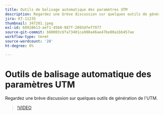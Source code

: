 ```yaml
---
title: Outils de balisage automatique des paramètres UTM
description: Regardez une brève discussion sur quelques outils de génération de l'UTM.
jira: KT-11235
thumbnail: 347201.jpeg
exl-id: 68928613-aef1-4560-987f-2093dfef7977
source-git-commit: b60003c6fa73401ca980a46ae47be00a1bb457ae
workflow-type: tm+mt
source-wordcount: '28'
ht-degree: 0%

---
```


# Outils de balisage automatique des paramètres UTM

Regardez une brève discussion sur quelques outils de génération de l&#39;UTM.

>[!VIDEO](https://video.tv.adobe.com/v/347201/?quality=12&learn=on)
